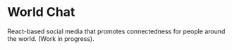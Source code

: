 # World Chat

React-based social media that promotes connectedness for people around the world.
(Work in progress). 

